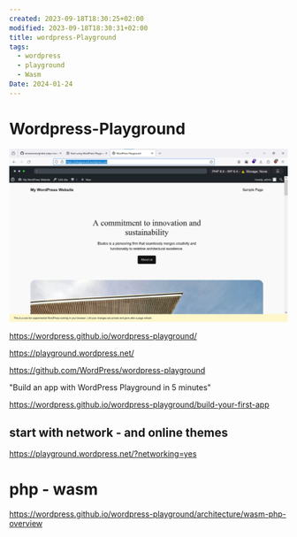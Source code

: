 ```yaml
---
created: 2023-09-18T18:30:25+02:00
modified: 2023-09-18T18:30:31+02:00
title: wordpress-Playground
tags:
  - wordpress
  - playground
  - Wasm
Date: 2024-01-24
---
```


# Wordpress-Playground

![](../_asset/2023-09-18-18-30-25-wordpress-playground_image_1.jpg)

<https://wordpress.github.io/wordpress-playground/>

<https://playground.wordpress.net/>

<https://github.com/WordPress/wordpress-playground>

"Build an app with WordPress Playground in 5 minutes"

<https://wordpress.github.io/wordpress-playground/build-your-first-app>
## start with network - and online themes 

<https://playground.wordpress.net/?networking=yes>

# php - wasm

<https://wordpress.github.io/wordpress-playground/architecture/wasm-php-overview>

